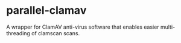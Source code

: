 # parallel-clamav
A wrapper for ClamAV anti-virus software that enables easier multi-threading of clamscan scans.
